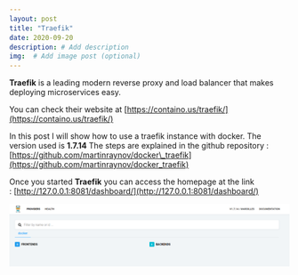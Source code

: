 ```yaml
---
layout: post
title: "Traefik"
date: 2020-09-20
description: # Add description
img:  # Add image post (optional)
---
```


**Traefik** is a leading modern reverse proxy and load balancer that makes deploying microservices easy.

You can check their website at [https://containo.us/traefik/](https://containo.us/traefik/)

In this post I will show how to use a traefik instance with docker. The version used is **1.7.14**
The steps are explained in the github repository : [https://github.com/martinraynov/docker\_traefik](https://github.com/martinraynov/docker_traefik)

Once you started **Traefik** you can access the homepage at the link : [http://127.0.0.1:8081/dashboard/](http://127.0.0.1:8081/dashboard/)

[![traefik homepage](../../assets/img/posts/traefik_1.png "traefik homepage")](../../assets/img/posts/traefik_1.png )